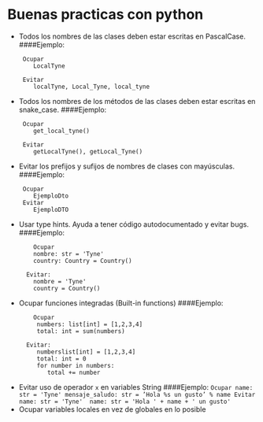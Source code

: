 # Buenas practicas con python

- Todos los nombres de las clases deben estar escritas en PascalCase.
    ####Ejemplo:
    ```
     Ocupar
        LocalTyne
  
     Evitar
        localTyne, Local_Tyne, local_tyne
    ```
- Todos los nombres de los métodos de las clases deben estar escritas en snake_case.
    ####Ejemplo:
    ```
     Ocupar
        get_local_tyne()
  
     Evitar
        getLocalTyne(), getLocal_Tyne()
    ```
- Evitar los prefijos y sufijos de nombres de clases con mayúsculas.
    ####Ejemplo:
    ```
     Ocupar
        EjemploDto
     Evitar
        EjemploDTO
  ```
- Usar type hints. Ayuda a tener código autodocumentado y evitar bugs.
  ####Ejemplo:
    ```
        Ocupar
        nombre: str = 'Tyne'
        country: Country = Country()
    
      Evitar:
        nombre = 'Tyne'
        country = Country()
    ```
- Ocupar funciones integradas (Built-in functions)
    ####Ejemplo:
    ```
        Ocupar
         numbers: list[int] = [1,2,3,4]
         total: int = sum(numbers)
    
      Evitar:
         numberslist[int] = [1,2,3,4]
         total: int = 0
         for number in numbers:
            total += number
  ```
- Evitar uso de operador ``x`` en variables String 
    ####Ejemplo:
        ```
        Ocupar
            name: str = 'Tyne'
            mensaje_saludo: str = ’Hola %s un gusto’ % name
        Evitar
            name: str = 'Tyne' 
            name: str = 'Hola ' + name + ' un gusto'
        ``` 
- Ocupar variables locales en vez de globales en lo posible